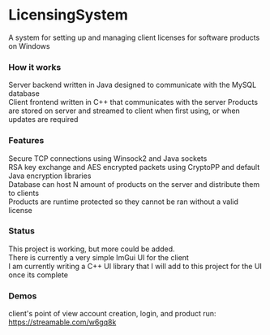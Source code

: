 # LicensingSystem
A system for setting up and managing client licenses for software products on Windows

### How it works
Server backend written in Java designed to communicate with the MySQL database                                                                                                     
Client frontend written in C++ that communicates with the server
Products are stored on server and streamed to client when first using, or when updates are required

### Features
Secure TCP connections using Winsock2 and Java sockets                                                                                                                            
RSA key exchange and AES encrypted packets using CryptoPP and default Java encryption libraries                                                                                                
Database can host N amount of products on the server and distribute them to clients                                                                                                
Products are runtime protected so they cannot be ran without a valid license

### Status
This project is working, but more could be added.                                                                                                                               
There is currently a very simple ImGui UI for the client                                                                                                                           
I am currently writing a C++ UI library that I will add to this project for the UI once its complete

### Demos
client's point of view account creation, login, and product run: https://streamable.com/w6gq8k
